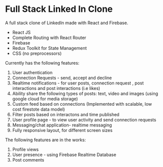 
# Full Stack Linked In Clone

A full stack clone of LinkedIn made with React and Firebase. 

- React JS
- Complete Routing with React Router
- Firebase
- Redux Toolkit for State Management
- CSS (no preprocessors)

Currently has the following features:

1. User authentication
2. Connection Requests - send, accept and decline
3. Realtime notifications - for user posts, connection request , post interactions and post interactions (i.e likes)
4. Ability share the following types of posts: text, video and images (using google cloud for media storage)
5. Custom feed based on connections (Implemented with scalable, low cost firestote data model)
6. Filter posts based on interactons and time published 
7. User profile page - to view user activity and send connection requests
8. Messaging/chat application- realtime messaging 
9. Fully responsive layout, for different screen sizes

The following features are in the works:

1. Profile views
2. User presence - using Firebase Realtime Database
3. Post comments
